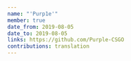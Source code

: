 ```yaml
---
name: "'Purp1e'"
member: true
date_from: 2019-08-05
date_to: 2019-08-05
links: https://github.com/Purple-CSGO
contributions: translation
---
```



